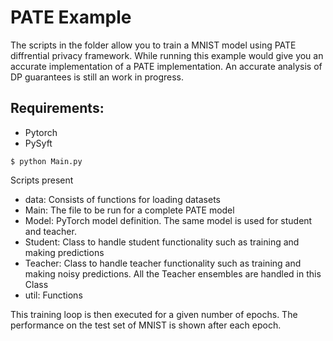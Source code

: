 # PATE Example

The scripts in the folder allow you to train a MNIST model using PATE diffrential privacy framework.
While running this example would give you an accurate implementation of a PATE implementation. An accurate analysis of DP guarantees is still an work in progress.

<h2>Requirements:</h2>

<ul>
 <li>Pytorch</li>
 <li>PySyft</li>
</li>
</ul>

```
$ python Main.py
```

Scripts present
 * data: Consists of functions for loading datasets
 * Main: The file to be run for a complete PATE model
 * Model: PyTorch model definition. The same model is used for student and teacher.
 * Student: Class to handle student functionality such as training and making predictions
 * Teacher: Class to handle teacher functionality such as training and making noisy predictions. All the Teacher ensembles are handled in this Class
 * util: Functions


 This training loop is then executed for a given number of epochs.
 The performance on the test set of MNIST is shown after each epoch.
